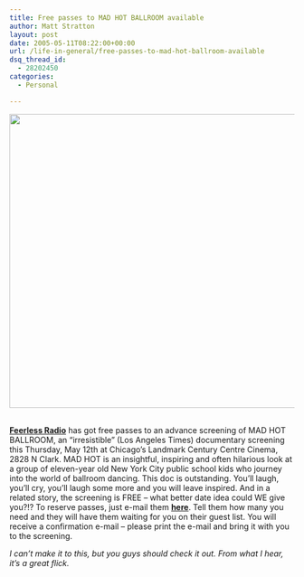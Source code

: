 ```yaml
---
title: Free passes to MAD HOT BALLROOM available
author: Matt Stratton
layout: post
date: 2005-05-11T08:22:00+00:00
url: /life-in-general/free-passes-to-mad-hot-ballroom-available
dsq_thread_id:
  - 28202450
categories:
  - Personal

---
```

<img src="http://www.paramountclassics.com/madhot/posting-header.jpg" width="520" />

<!--StartFragment -->&nbsp;

<span><a href="http://www.fearlessradio.com/"><span><strong>Feerless Radio</strong></span></a> has got free passes to an advance screening of MAD HOT BALLROOM, an &#8220;irresistible&#8221; (Los Angeles Times) documentary screening this Thursday, May 12th at Chicago&#8217;s Landmark Century Centre Cinema, 2828 N Clark. MAD HOT is an insightful, inspiring and often hilarious look at a group of eleven-year old New York City public school kids who journey into the world of ballroom dancing. This doc is outstanding. You&#8217;ll laugh, you&#8217;ll cry, you&#8217;ll laugh some more and you will leave inspired. And in a related story, the screening is FREE &#8211; what better date idea could WE give you?!? To reserve passes, just e-mail them <a href="http://www.fearlessradio.com/fearless/index.php?option=com_mosforms&mosform=8" target="_blank"><strong>here</strong></a>. Tell them how many you need and they will have them waiting for you on their guest list. You will receive a confirmation e-mail &#8211; please print the e-mail and bring it with you to the screening.</span>

_I can&#8217;t make it to this, but you guys should check it out. From what I hear, it&#8217;s a great flick._